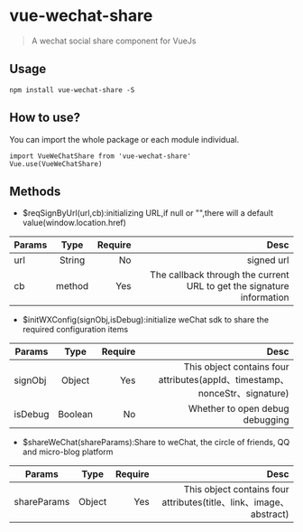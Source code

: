 # vue-wechat-share

> A wechat social share component for VueJs

## Usage
	
	npm install vue-wechat-share -S

## How to use?
You can import the whole package or each module individual.

	import VueWeChatShare from 'vue-wechat-share'
	Vue.use(VueWeChatShare)


## Methods
- $reqSignByUrl(url,cb):initializing URL,if null or "",there will a default value(window.location.href)

| Params        | Type           | Require  | Desc  |
| ------------- |:-------------:| -----:|-----:|
| url      | String | No |signed url |
| cb      | method      |   Yes |The callback through the current URL to get the signature information |

- $initWXConfig(signObj,isDebug):initialize weChat sdk to share the required configuration items


| Params        | Type           | Require  | Desc  |
| ------------- |:-------------:| -----:|-----:|
| signObj      | Object | Yes | This object contains four attributes(appId、timestamp、nonceStr、signature)|
| isDebug      | Boolean      |   No |Whether to open debug debugging |

- $shareWeChat(shareParams):Share to weChat, the circle of friends,  QQ and micro-blog platform


| Params        | Type           | Require  | Desc  |
| ------------- |:-------------:| -----:|-----:|
| shareParams      | Object | Yes | This object contains four attributes(title、link、image、abstract)|

	

	
